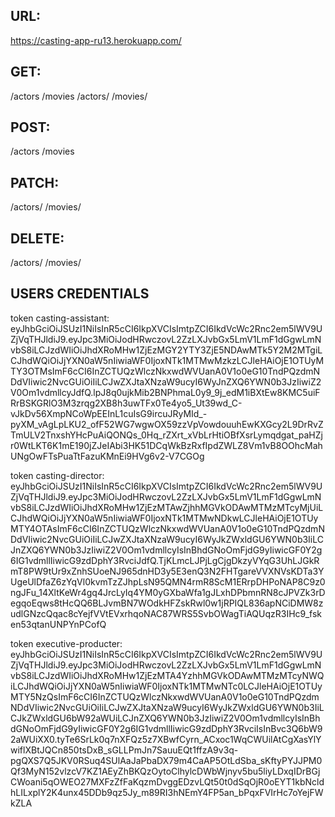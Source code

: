 ## URL: 
https://casting-app-ru13.herokuapp.com/

## GET:
/actors
/movies
/actors/<id>
/movies/<id>

## POST:
/actors
/movies

## PATCH:
/actors/<id>
/movies/<id>


## DELETE:
/actors/<id>
/movies/<id>

## USERS CREDENTIALS
token casting-assistant:
eyJhbGciOiJSUzI1NiIsInR5cCI6IkpXVCIsImtpZCI6IkdVcWc2Rnc2em5lWV9UZjVqTHJldiJ9.eyJpc3MiOiJodHRwczovL2ZzLXJvbGx5LmV1LmF1dGgwLmNvbS8iLCJzdWIiOiJhdXRoMHw1ZjEzMGY2YTY3ZjE5NDAwMTk5Y2M2MTgiLCJhdWQiOiJjYXN0aW5nIiwiaWF0IjoxNTk1MTMwMzkzLCJleHAiOjE1OTUyMTY3OTMsImF6cCI6InZCTUQzWlczNkxwdWVUanA0V1o0eG10TndPQzdmNDdVIiwic2NvcGUiOiIiLCJwZXJtaXNzaW9ucyI6WyJnZXQ6YWN0b3JzIiwiZ2V0Om1vdmllcyJdfQ.lpJ8q0ujkMib2BNPhmaL0y9_9j_edM1iBXtEw8KMC5uiFRrBSKGRlO3M3zrqg2XB8h3uwTFx0Te4yo5_Ut39wd_C-vJkDv56XmpNCoWpEEInL1cuIsG9ircuJRyMId_-pyXM_vAgLpLKU2_ofF52WG7wgwOX59zzVpVowdouuhEwKXGcy2L9DrRvZTmULV2TnxshYHcPuAiQONQs_0Hq_rZXrt_xVbLrHtiOBfXsrLymqdgat_paHZjr0WtLKT6K1mE190jZJeIAbi3HK51DCqWkBzRxfIpdZWLZ8Vm1vB8OOhcMahUNgOwFTsPuaTtFazuKMnEi9HVg6v2-V7CGOg

token casting-director:
eyJhbGciOiJSUzI1NiIsInR5cCI6IkpXVCIsImtpZCI6IkdVcWc2Rnc2em5lWV9UZjVqTHJldiJ9.eyJpc3MiOiJodHRwczovL2ZzLXJvbGx5LmV1LmF1dGgwLmNvbS8iLCJzdWIiOiJhdXRoMHw1ZjEzMTAwZjhhMGVkODAwMTMzMTcyMjUiLCJhdWQiOiJjYXN0aW5nIiwiaWF0IjoxNTk1MTMwNDkwLCJleHAiOjE1OTUyMTY4OTAsImF6cCI6InZCTUQzWlczNkxwdWVUanA0V1o0eG10TndPQzdmNDdVIiwic2NvcGUiOiIiLCJwZXJtaXNzaW9ucyI6WyJkZWxldGU6YWN0b3IiLCJnZXQ6YWN0b3JzIiwiZ2V0Om1vdmllcyIsInBhdGNoOmFjdG9yIiwicGF0Y2g6IG1vdmllIiwicG9zdDphY3RvciJdfQ.TjKLmcLJPjLgCjgDkzyVYqG3UhLJGkRmT8PW9tUr9xZnhSUoeNJ965dnHD3y5E3enQ3N2FHTgareVVXNVsKDTa3YUgeUlDfaZ6zYqVl0kvmTzZJhpLsN95QMN4rmR8ScM1ERrpDHPoNAP8C9z0ngJFu_14XltKeWr4gq4JrcLyIq4YM0yGXbaWfa1gJLxhDPbmnRN8cJPVZk3rDegqoEqws8tHcQQ6BLJvmBN7WOdkHFZskRwl0w1jRPIQL836apNCiDMW8zudlGNzcQqac8cYejfVVtEVxrhqoNAC87WRS5SvbOWagTiAQUqzR3IHc9_fsken53qtanUNPYnPCofQ

token executive-producter:
eyJhbGciOiJSUzI1NiIsInR5cCI6IkpXVCIsImtpZCI6IkdVcWc2Rnc2em5lWV9UZjVqTHJldiJ9.eyJpc3MiOiJodHRwczovL2ZzLXJvbGx5LmV1LmF1dGgwLmNvbS8iLCJzdWIiOiJhdXRoMHw1ZjEzMTA4YzhhMGVkODAwMTMzMTcyNWQiLCJhdWQiOiJjYXN0aW5nIiwiaWF0IjoxNTk1MTMwNTc0LCJleHAiOjE1OTUyMTY5NzQsImF6cCI6InZCTUQzWlczNkxwdWVUanA0V1o0eG10TndPQzdmNDdVIiwic2NvcGUiOiIiLCJwZXJtaXNzaW9ucyI6WyJkZWxldGU6YWN0b3IiLCJkZWxldGU6bW92aWUiLCJnZXQ6YWN0b3JzIiwiZ2V0Om1vdmllcyIsInBhdGNoOmFjdG9yIiwicGF0Y2g6IG1vdmllIiwicG9zdDphY3RvciIsInBvc3Q6bW92aWUiXX0.tyTe6SrLk0q7nXFQz5z7XBwfCyrn_ACxoc1WqCWUilAtCgXasYlYwiflXBtJQCn850tsDxB_sGLLPmJn7SauuEQt1ffzA9v3q-pgQXS7Q5JKV0RSuq4SUlAaJaPbaDX79m4CaAP5OtLdSba_sKftyPYJJPM0Qf3MyN152vlzcV7KZ1AEyZhBKQzOytoClhylcDWbWjnyv5bu5liyLDxqIDrBGjCWoani5qOWEO27MXFzZfFaKqzmDvggEDzvLQt50t0dSqOjR0oEYT1kbNcldhLILxplY2K4unx45DDb9qz5Jy_m89RI3hNEmY4FP5an_bPqxFVIrHc7oYejFWkZLA
